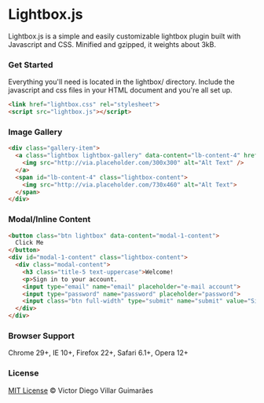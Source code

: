 # Lightbox.js #

Lightbox.js is a simple and easily customizable lightbox plugin built with Javascript and CSS. Minified and gzipped, it weights about 3kB.

### Get Started ###

Everything you'll need is located in the lightbox/ directory. Include the javascript and css files in your HTML document and you're all set up.

```html
<link href="lightbox.css" rel="stylesheet">
<script src="lightbox.js"></script>
```

### Image Gallery ###

```html
<div class="gallery-item">
  <a class="lightbox lightbox-gallery" data-content="lb-content-4" href="#">
    <img src="http://via.placeholder.com/300x300" alt="Alt Text" />
  </a>
  <span id="lb-content-4" class="lightbox-content">
    <img src="http://via.placeholder.com/730x460" alt="Alt Text">
  </span>
</div>
```

### Modal/Inline Content ###

```html
<button class="btn lightbox" data-content="modal-1-content">
  Click Me
</button>
<div id="modal-1-content" class="lightbox-content">
  <div class="modal-content">
    <h3 class="title-5 text-uppercase">Welcome!
    <p>Sign in to your account.
    <input type="email" name="email" placeholder="e-mail account">
    <input type="password" name="password" placeholder="password">
    <input class="btn full-width" type="submit" name="submit" value="Sign In">
  </div>
</div>
```

### Browser Support ###

Chrome 29+, IE 10+, Firefox 22+, Safari 6.1+, Opera 12+

### License ###

[MIT License](http://victordiego.mit-license.org/) © Victor Diego Villar Guimarães
